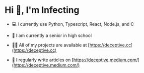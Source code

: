 <h1 align="left">Hi 👋, I'm Infecting</h1>

- :computer: I currently use Python, Typescript, React, Node.js, and C

- :school: I am currently a senior in high school

- 👨‍💻 All of my projects are available at [https://deceptive.cc](https://deceptive.cc)

- 📝 I regularly write articles on [https://deceptive.medium.com/](https://deceptive.medium.com/)
